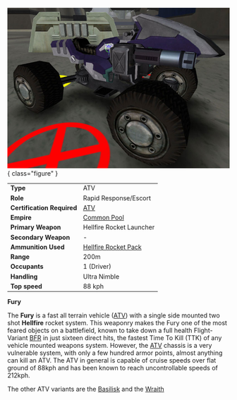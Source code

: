 ![Fury](../images/Fury.jpg){ class="figure" }

|                            |                                                               |
| -------------------------- | ------------------------------------------------------------- |
| **Type**                   | ATV                                                           |
| **Role**                   | Rapid Response/Escort                                         |
| **Certification Required** | [ATV](../certifications/ATV_(Certification).md)             |
| **Empire**                 | [Common Pool](../terminology/Common_Pool.md)                  |
| **Primary Weapon**         | Hellfire Rocket Launcher                                      |
| **Secondary Weapon**       | \-                                                            |
| **Ammunition Used**        | [Hellfire Rocket Pack](../ammunition/Hellfire_Rocket_Pack.md) |
| **Range**                  | 200m                                                          |
| **Occupants**              | 1 (Driver)                                                    |
| **Handling**               | Ultra Nimble                                                  |
| **Top speed**              | 88 kph                                                        |

**Fury**

The **Fury** is a fast all terrain vehicle ([ATV](ATV.md)) with a single side
mounted two shot **Hellfire** rocket system. This weaponry makes the Fury one of
the most feared objects on a battlefield, known to take down a full health
Flight-Variant [BFR](BattleFrame_Robotics.md) in just sixteen direct hits, the
fastest Time To Kill (TTK) of any vehicle mounted weapons system. However, the
[ATV](ATV.md) chassis is a very vulnerable system, with only a few hundred armor
points, almost anything can kill an ATV. The ATV in general is capable of cruise
speeds over flat ground of 88kph and has been known to reach uncontrollable
speeds of 212kph.

The other ATV variants are the [Basilisk](Basilisk.md) and the
[Wraith](Wraith.md)



